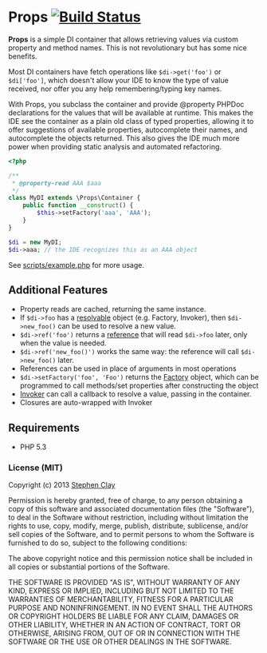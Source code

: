 # Props [![Build Status](https://travis-ci.org/mrclay/Props.png)](https://travis-ci.org/mrclay/Props)

**Props** is a simple DI container that allows retrieving values via custom property and method names. This is not revolutionary but has some nice benefits.

Most DI containers have fetch operations like `$di->get('foo')` or `$di['foo']`, which doesn't allow your IDE to know the type of value received, nor offer you any help remembering/typing key names.

With Props, you subclass the container and provide @property PHPDoc declarations for the values that will be available at runtime. This makes the IDE see the container as a plain old class of typed properties, allowing it to offer suggestions of available properties, autocomplete their names, and autocomplete the objects returned. This also gives the IDE much more power when providing static analysis and automated refactoring.

```php
<?php

/**
 * @property-read AAA $aaa
 */
class MyDI extends \Props\Container {
    public function __construct() {
        $this->setFactory('aaa', 'AAA');
    }
}

$di = new MyDI;
$di->aaa; // the IDE recognizes this as an AAA object
```

See [scripts/example.php](https://github.com/mrclay/Props/blob/master/scripts/example.php#L15) for more usage.

## Additional Features

 * Property reads are cached, returning the same instance.
 * If `$di->foo` has a [resolvable](https://github.com/mrclay/Props/blob/master/src/Props/ResolvableInterface.php#L5) object (e.g. Factory, Invoker), then `$di->new_foo()` can be used to resolve a new value.
 * `$di->ref('foo')` returns a [reference](https://github.com/mrclay/Props/blob/master/src/Props/Reference.php#L5) that will read `$di->foo` later, only when the value is needed.
 * `$di->ref('new_foo()')` works the same way: the reference will call `$di->new_foo()` later.
 * References can be used in place of arguments in most operations
 * `$di->setFactory('foo', 'Foo')` returns the [Factory](https://github.com/mrclay/Props/blob/master/src/Props/Factory.php#L5) object, which can be programmed to call methods/set properties after constructing the object
 * [Invoker](https://github.com/mrclay/Props/blob/master/src/Props/Invoker.php#L5) can call a callback to resolve a value, passing in the container.
 * Closures are auto-wrapped with Invoker

## Requirements

 * PHP 5.3

### License (MIT)

Copyright (c) 2013 [Stephen Clay](http://www.mrclay.org/)

Permission is hereby granted, free of charge, to any person obtaining a copy of this software and associated documentation files (the "Software"), to deal in the Software without restriction, including without limitation the rights to use, copy, modify, merge, publish, distribute, sublicense, and/or sell copies of the Software, and to permit persons to whom the Software is furnished to do so, subject to the following conditions:

The above copyright notice and this permission notice shall be included in all copies or substantial portions of the Software.

THE SOFTWARE IS PROVIDED "AS IS", WITHOUT WARRANTY OF ANY KIND, EXPRESS OR IMPLIED, INCLUDING BUT NOT LIMITED TO THE WARRANTIES OF MERCHANTABILITY, FITNESS FOR A PARTICULAR PURPOSE AND NONINFRINGEMENT. IN NO EVENT SHALL THE AUTHORS OR COPYRIGHT HOLDERS BE LIABLE FOR ANY CLAIM, DAMAGES OR OTHER LIABILITY, WHETHER IN AN ACTION OF CONTRACT, TORT OR OTHERWISE, ARISING FROM, OUT OF OR IN CONNECTION WITH THE SOFTWARE OR THE USE OR OTHER DEALINGS IN THE SOFTWARE.
